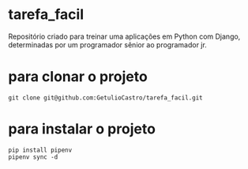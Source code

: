 # tarefa_facil
Repositório criado para treinar uma aplicações em Python com Django, determinadas por um programador sênior ao programador jr.

# para clonar o projeto
```git clone git@github.com:GetulioCastro/tarefa_facil.git```
# para instalar o projeto
```pip install pipenv```<br>
```pipenv sync -d``` 
